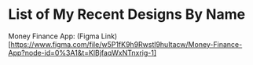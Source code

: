 # List of My Recent Designs By Name

Money Finance App: (Figma Link)[https://www.figma.com/file/w5P1fK9h9Rwstl9huItacw/Money-Finance-App?node-id=0%3A1&t=KlBjfaqWxNTnxrig-1]